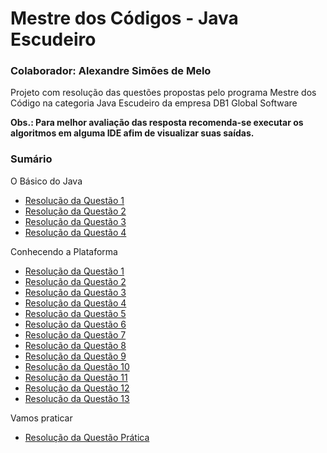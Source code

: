 <h1>Mestre dos Códigos - Java Escudeiro</h1>

<h3>Colaborador: Alexandre Simões de Melo</h3>

Projeto com resolução das questões propostas pelo programa Mestre dos Código na categoria Java Escudeiro da empresa DB1 Global Software

**Obs.: Para melhor avaliação das resposta recomenda-se executar os algoritmos em alguma IDE afim de visualizar suas saídas.**  

<h3>Sumário</h3>

O Básico do Java
 - [Resolução da Questão 1](src/main/java/com/db1/basico/questao1/resposta-questao-1.md)
 - [Resolução da Questão 2](src/main/java/com/db1/basico/questao2/resposta-questao2.md)
 - [Resolução da Questão 3](src/main/java/com/db1/basico/questao3/resposta-questao3.md)
 - [Resolução da Questão 4](src/main/java/com/db1/basico/questao4/resposta-questao4.md)
 
Conhecendo a Plataforma
 - [Resolução da Questão 1](src/main/java/com/db1/plataforma/questao1/resposta-questao-1.md)
 - [Resolução da Questão 2](src/main/java/com/db1/plataforma/questao2/resposta-questao2.md)
 - [Resolução da Questão 3](src/main/java/com/db1/plataforma/questao3/resposta-questao3.md)
 - [Resolução da Questão 4](src/main/java/com/db1/plataforma/questao4/resposta-questao4.md)
 - [Resolução da Questão 5](src/main/java/com/db1/plataforma/questao5/resposta-questao5.md)
 - [Resolução da Questão 6](src/main/java/com/db1/plataforma/questao6/resposta-questao6.md)
 - [Resolução da Questão 7](src/main/java/com/db1/plataforma/questao7/resposta-questao7.md)
 - [Resolução da Questão 8](src/main/java/com/db1/plataforma/questao8/resposta-questao8.md)
 - [Resolução da Questão 9](src/main/java/com/db1/plataforma/questao9/resposta-questao9.md)
 - [Resolução da Questão 10](src/main/java/com/db1/plataforma/questao10/resposta-questao10.md)
 - [Resolução da Questão 11](src/main/java/com/db1/plataforma/questao11/resposta-questao11.md)
 - [Resolução da Questão 12](src/main/java/com/db1/plataforma/questao12/resposta-questao12.md)
 - [Resolução da Questão 13](src/main/java/com/db1/plataforma/questao13/resposta-questao13.md)
 
Vamos praticar

 - [Resolução da Questão Prática](src/main/java/com/db1/pratica/resposta-questao-pratica.md)

 
